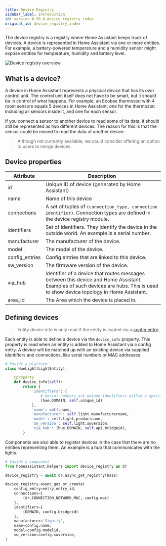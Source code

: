 ```yaml
---
title: Device Registry
sidebar_label: Introduction
id: version-0.90.0-device_registry_index
original_id: device_registry_index
---
```


The device registry is a registry where Home Assistant keeps track of devices. A device is represented in Home Assistant via one or more entities. For example, a battery-powered temperature and a humidity sensor might expose entities for temperature, humidity and battery level.

<img
  src='/img/en/device_registry/overview.png'
  alt='Device registry overview'
/>

## What is a device?

A device in Home Assistant represents a physical device that has its own control unit. The control unit itself does not have to be smart, but it should be in control of what happens. For example, an Ecobee thermostat with 4 room sensors equals 5 devices in Home Assistant, one for the thermostat including all sensors inside it, and one for each sensor.

If you connect a sensor to another device to read some of its data, it should still be represented as two different devices. The reason for this is that the sensor could be moved to read the data of another device.

> Although not currently available, we could consider offering an option to users to merge devices.

## Device properties

| Attribute | Description |
| --------- | ----------- |
| id | Unique ID of device (generated by Home Assistant)
| name | Name of this device
| connections | A set of tuples of `(connection_type, connection identifier)`. Connection types are defined in the device registry module.
| identifiers | Set of identifiers. They identify the device in the outside world. An example is a serial number.
| manufacturer | The manufacturer of the device.
| model | The model of the device.
| config_entries | Config entries that are linked to this device.
| sw_version | The firmware version of the device.
| via_hub | Identifier of a device that routes messages between this device and Home Assistant. Examples of such devices are hubs. This is used to show device topology in Home Assistant.
| area_id | The Area which the device is placed in.

## Defining devices

> Entity device info is only read if the entity is loaded via a [config entry](config_entries_index.md).

Each entity is able to define a device via the `device_info` property. This property is read when an entity is added to Home Assistant via a config entry. A device will be matched up with an existing device via supplied identifiers and connections, like serial numbers or MAC addresses.

```python
# Inside a platform
class HueLight(LightEntity):

    @property
    def device_info(self):
        return {
            'identifiers': {
                # Serial numbers are unique identifiers within a specific domain
                (hue.DOMAIN, self.unique_id)
            },
            'name': self.name,
            'manufacturer': self.light.manufacturername,
            'model': self.light.productname,
            'sw_version': self.light.swversion,
            'via_hub': (hue.DOMAIN, self.api.bridgeid),
        }

```

Components are also able to register devices in the case that there are no entities representing them. An example is a hub that communicates with the lights.

```python
# Inside a component
from homeassistant.helpers import device_registry as dr

device_registry = await dr.async_get_registry(hass)

device_registry.async_get_or_create(
    config_entry=entry.entry_id,
    connections={
        (dr.CONNECTION_NETWORK_MAC, config.mac)
    },
    identifiers={
        (DOMAIN, config.bridgeid)
    },
    manufacturer='Signify',
    name=config.name,
    model=config.modelid,
    sw_version=config.swversion,
)
```
